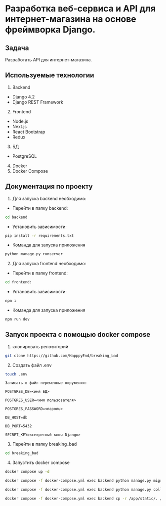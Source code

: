 # Разработка веб-сервиса и API для интернет-магазина на основе фреймворка Django.

## Задача

Разработать API для интернет-магазина. 


## Используемые технологии
1. Backend
- Django 4.2
- Django REST Framework

2. Frontend
- Node.js
- Next.js
- React Bootstrap
- Redux
3. БД
- PostgreSQL
4. Docker
5. Docker Compose

## Документация по проекту

1. Для запуска backend необходимо:
* Перейти в папку backend:
```bash
cd backend
```
* Установить зависимости:
```bash
pip install -r requirements.txt
```

* Команда для запуска приложения
```bash
python manage.py runserver
```
2. Для запуска frontend необходимо:
* Перейти в папку frontend:
```bash
cd frontend:
```
* Установить зависимости:
```bash
npm i
```
* Команда для запуска приложения
```bash
npm run dev
```
## Запуск проекта с помощью docker compose
1. клонировать репозиторий
```bash
git clone https://github.com/HapppyEnd/breaking_bad
```
2. Создать файл .env
```bash
touch .env
```
    Записать в файл переменные окружения:

    POSTGRES_DB=<имя БД>

    POSTGRES_USER=<имя пользователя>

    POSTGRES_PASSWORD=<пароль>

    DB_HOST=db

    DB_PORT=5432

    SECRET_KEY=<секретный ключ Django>


3. Перейти в папку breaking_bad
```bash
cd breaking_bad
```
4. Запустить docker compose

```bash
docker compose up -d
```
```bash
docker compose -f docker-compose.yml exec backend python manage.py migrate
```
```bash
docker compose -f docker-compose.yml exec backend python manage.py collectstatic
```
```bash
docker compose -f docker-compose.yml exec backend cp -r /app/static/. /app/backend_static/static/
```